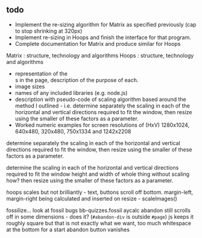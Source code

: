 ## todo



* Implement the re-sizing algorithm for Matrix as specified previously (cap to stop shrinking at 320px)
* Implement re-sizing in Hoops and finish the interface for that program.
* Complete documentation for Matrix and produce similar for Hoops

Matrix : structure, technology and algorithms
Hoops : structure, technology and algorithms
* representation of the <div>s in the page, description of the purpose of each.
* image sizes
* names of any included libraries (e.g. node.js)
* description with pseudo-code of scaling algorithm based around the method I outlined - i.e. determine separately the scaling in each of the horizontal and vertical directions required to fit the window, then resize using the smaller of these factors as a parameter.
* Worked numeric examples for screen resolutions of (HxV) 1280x1024, 640x480, 320x480, 750x1334 and 1242x2208

determine separately the scaling in each of the horizontal and vertical directions required to fit the window, then resize using the smaller of these factors as a parameter.

determine the scaling in each of the horizontal and vertical directions required to fit the window
  height and width of whole thing without scaling
    how?
then resize using the smaller of these factors as a parameter.


hoops scales but not brilliantly - text, buttons scroll off bottom. margin-left, margin-right being calculated and inserted on resize - scaleImages()

fossilize... look at fossil bugs bb-quizzes.fossil
aycalc
    abandon still scrolls off in some dimensions - does it? (`#abandon-div` is outside `#page`)
    js keeps it roughly square but that is not exactly what we want, too much whitespace at the bottom for a start
    abandon button vanishes

